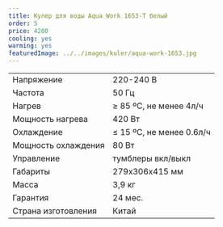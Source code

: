 ```yaml
---
title: Кулер для воды Aqua Work 1653-T белый
order: 5
price: 4200
cooling: yes
warming: yes
featuredImage: ../../images/kuler/aqua-work-1653.jpg
---
```


<table>
<tr><td>Напряжение</td><td>220-240 В</td></tr>
<tr><td>Частота</td><td>50 Гц</td></tr>
<tr><td>Нагрев</td><td>≥ 85 ºС, не менее 4л/ч</td></tr>
<tr><td>Мощность нагрева</td><td>420 Вт</td></tr>
<tr><td>Охлаждение</td><td>≤ 15 ºС, не менее 0.6л/ч</td></tr>
<tr><td>Мощность охлаждения</td><td>80 Вт</td></tr>
<tr><td>Управление</td><td>тумблеры вкл/выкл</td></tr>
<tr><td>Габариты</td><td>279x306x415 мм</td></tr>
<tr><td>Масса</td><td>3,9 кг</td></tr>
<tr><td>Гарантия</td><td>24 мес.</td></tr>
<tr><td>Страна изготовления</td><td>Китай</td></tr>
</table>
